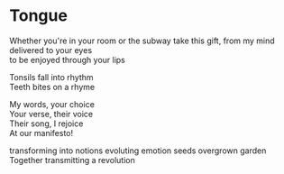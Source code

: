 # Tongue

Whether you're in your room or the subway 
take this gift, from my mind  
delivered to your eyes  
to be enjoyed through your lips

Tonsils fall into rhythm  
Teeth bites on a rhyme  

My words, your choice  
Your verse, their voice  
Their song, I rejoice  
At our manifesto!

transforming into notions evoluting
emotion seeds overgrown garden  
Together transmitting a revolution 

